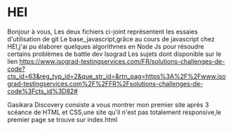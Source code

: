 # HEI
Bonjour à vous,
Les deux fichiers ci-joint représentent les essaies d'utilisation de git
Le base_javascript,grâce au cours de javascript chez HEI,j'ai pu élaborer quelques algorithmes en Node Js pour résoudre certains problèmes de battle dev Isograd
Les sujets dont disponible sur le lien https://www.isograd-testingservices.com/FR/solutions-challenges-de-code?cts_id=63&reg_typ_id=2&que_str_id=&rtn_pag=https%3A%2F%2Fwww.isograd-testingservices.com%2F%2FFR%2Fsolutions-challenges-de-code%3Fcts_id%3D82#


Gasikara Discovery consiste a vous montrer mon premier site après 3 scéance de HTML et CSS,une site qu'il n'est pas totalement responsive,le premier page se trouve sur index.html

